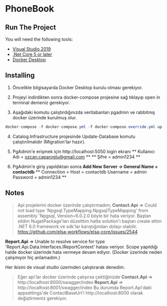 # PhoneBook

## Run The Project
You will need the following tools:

* [Visual Studio 2019](https://visualstudio.microsoft.com/downloads/)
* [.Net Core 5 or later](https://dotnet.microsoft.com/download/dotnet-core/5)
* [Docker Desktop](https://www.docker.com/products/docker-desktop)

## Installing

1) Öncelikle bilgisayarda Docker Desktop kurulu olması gerekiyor.

2) Projeyi indirdikten sonra docker-compose projesine sağ tıklayıp open in terminal demeniz gerekiyor.

3) Aşağıdaki komutu çalıştırdığınızda veritabanları pgadmin ve rabbitmq docker üzerinde kurulmuş olur.
```csharp
docker-compose -f docker-compose.yml -f docker-compose.override.yml up -d
```
4) Catalog.Infrastructure projesinde Update-Database komutu çalıştırılmalıdır (Migration'lar hazır).

5) PgAdmin'e erişmek için http://localhost:5050 login ekranı
 ** Kullanıcı Adı = ozcan.caparoglu@gmail.com **
 ** Şifre = admin1234 **

6) PgAdmin'e giriş yapıldıktan sonra **Add New Server -> General Name = contactdb**
** Connection > Host = contactdb Username = admin Password = admin1234 **

## Notes

> Api projelerini docker üzerinde çalıştırmadım;
**Contact.Api** => Could not load type 'Npgsql.TypeMapping.NpgsqlTypeMapping' from assembly 'Npgsql, Version=6.0.2.0
böyle bir hata veriyor. Baştan sildim NugetPackage'ları düzelttim hatta solution'ı baştan create ettim .NET 6.0 framework ve sdk'lar karıştığından dolayı olabilir.
https://github.com/elsa-workflows/elsa-core/issues/2544

**Report.Api** => Unable to resolve service for type 'Report.Api.Data.Interfaces.IReportContext' hatası veriyor. Scope yapıldığı halde docker üzerinde hata
vermeye devam ediyor. (Docker üzerinde neden çalışmıyor hiç anlamadım.)

Her ikisini de visual studio üzerinden çalıştırarak denedim.

> Eğer api'lar docker üzerinde çalışırsa çektiğinizde
**Contact.Api** => http://localhost:8000/swagger/index
**Report.Api** => http://localhost:8001/swagger/index
Bu durumda Report.Api'daki appsettings'de ContactBaseUrl'i http://localhost:8000 olarak değiştirmeniz gerekiyor.








